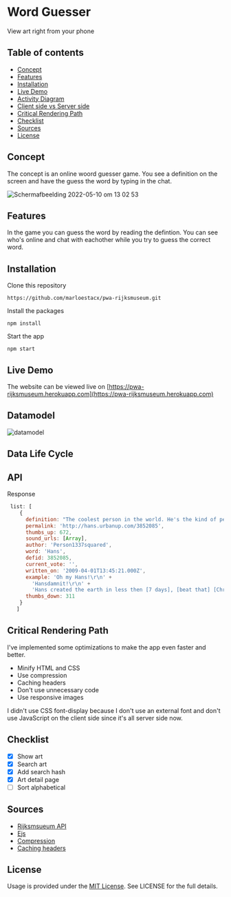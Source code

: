 # Word Guesser
View art right from your phone

## Table of contents
* [Concept](https://github.com/marloestacx/pwa-rijksmuseum#concept)
* [Features](https://github.com/marloestacx/pwa-rijksmuseum#features)
* [Installation](https://github.com/marloestacx/pwa-rijksmuseum#installation)
* [Live Demo](https://github.com/marloestacx/pwa-rijksmuseum#live-demo)
* [Activity Diagram](https://github.com/marloestacx/pwa-rijksmuseum#activity-diagram)
* [Client side vs Server side](https://github.com/marloestacx/pwa-rijksmuseum#client-side-vs-server-side)
* [Critical Rendering Path](https://github.com/marloestacx/pwa-rijksmuseum#critical-rendering-path)
* [Checklist](https://github.com/marloestacx/pwa-rijksmuseum#checklist)
* [Sources](https://github.com/marloestacx/pwa-rijksmuseum#sources)
* [License](https://github.com/marloestacx/pwa-rijksmuseum#license)

## Concept
The concept is an online woord guesser game. You see a definition on the screen and have the guess the word by typing in the chat. 

![Schermafbeelding 2022-05-10 om 13 02 53](https://user-images.githubusercontent.com/24413936/167616068-f426e1a2-3e7c-41e7-bebd-b2e1556c9a3e.png)


## Features
In the game you can guess the word by reading the defintion. You can see who's online and chat with eachother while you try to guess the correct word.

## Installation 
Clone this repository

```
https://github.com/marloestacx/pwa-rijksmuseum.git
```

Install the packages
```
npm install
```

Start the app
```
npm start
```

## Live Demo
The website can be viewed live on [https://pwa-rijksmuseum.herokuapp.com](https://pwa-rijksmuseum.herokuapp.com)

## Datamodel

![datamodel](https://user-images.githubusercontent.com/24413936/167616269-1ed3fa34-f26b-4407-8b62-9657b92b68a6.png)


## Data Life Cycle

## API
Response 

```js
 list: [
    {
      definition: "The coolest person in the world. He's the kind of person who everyone worships. There is [ofcourse] also the Church of Hans and the Korhans in which are described [the awesome] stories of Hans. He created the earth and should be worshipped by everyone. If you don't worship him, you will [go to Hell], or worse, you will never be able to know a guy named Hans!",
      permalink: 'http://hans.urbanup.com/3852085',
      thumbs_up: 672,
      sound_urls: [Array],
      author: 'Person1337squared',
      word: 'Hans',
      defid: 3852085,
      current_vote: '',
      written_on: '2009-04-01T13:45:21.000Z',
      example: 'Oh my Hans!\r\n' +
        'Hansdamnit!\r\n' +
        'Hans created the earth in less then [7 days], [beat that] [Christians]!',
      thumbs_down: 311
    }
   ]
```

## Critical Rendering Path
I've implemented some optimizations to make the app even faster and better. 

- Minify HTML and CSS 
- Use compression 
- Caching headers
- Don't use unnecessary code
- Use responsive images

I didn't use CSS font-display because I don't use an external font and don't use JavaScript on the client side since it's all server side now. 


## Checklist
- [x] Show art
- [x] Search art
- [x] Add search hash
- [x] Art detail page
- [ ] Sort alphabetical

## Sources
* [Rijksmsueum API](https://data.rijksmuseum.nl/object-metadata/api/)
* [Ejs](https://www.npmjs.com/package/ejs)
* [Compression](http://expressjs.com/en/resources/middleware/compression.html)
* [Caching headers](https://regbrain.com/article/cache-headers-express-js)

## License
Usage is provided under the [MIT License](https://github.com/marloestacx/rijksmuseum/blob/main/LICENSE). See LICENSE for the full details.

<!-- Add a link to your live demo in Github Pages 🌐-->

<!-- ☝️ replace this description with a description of your own work -->

<!-- replace the code in the /docs folder with your own, so you can showcase your work with GitHub Pages 🌍 -->

<!-- Add a nice poster image here at the end of the week, showing off your shiny frontend 📸 -->

<!-- Maybe a table of contents here? 📚 -->

<!-- How about a section that describes how to install this project? 🤓 -->

<!-- ...but how does one use this project? What are its features 🤔 -->

<!-- What external data source is featured in your project and what are its properties 🌠 -->

<!-- Maybe a checklist of done stuff and stuff still on your wishlist? ✅ -->

<!-- How about a license here? 📜 (or is it a licence?) 🤷 -->
